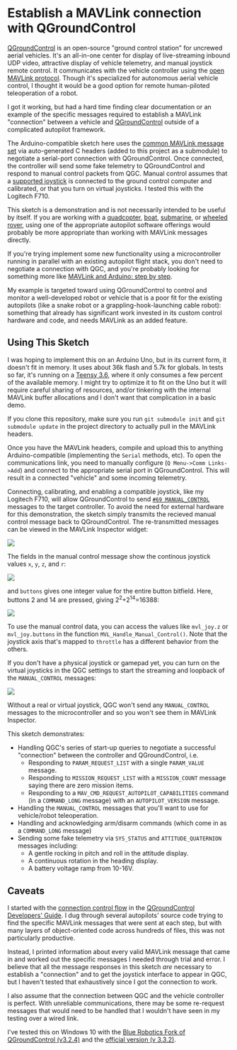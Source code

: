 # Establish a MAVLink connection with QGroundControl 

[QGroundControl](http://qgroundcontrol.com/) is an open-source
"ground control station" for uncrewed aerial vehicles. It's an all-in-one center for display of live-streaming inbound UDP video, attractive display of vehicle telemetry, and manual joystick remote control. It communicates with the vehicle controller using the [open MAVLink protocol](https://mavlink.io/). Though it's specialized for autonomous aerial vehicle control, I thought it would be a good option for remote human-piloted teleoperation of a robot.

I got it working, but had a hard time finding clear documentation or an example of the specific messages required to establish a MAVLink "connection" between a vehicle and [QGroundControl](http://qgroundcontrol.com/) outside of a complicated autopilot framework. 

The Arduino-compatible sketch here uses the [common MAVLink message set](https://mavlink.io/en/messages/common.html) via auto-generated C headers (added to this project as a submodule) to negotiate a serial-port connection with QGroundControl. Once connected, the controller will send some fake telemetry to QGroundControl and respond to manual control packets from QGC. Manual control assumes that a [supported joystick](https://docs.qgroundcontrol.com/en/SetupView/Joystick.html#supported-joysticks) is connected to the ground control computer and calibrated, or that you turn on virtual joysticks. I tested this with the Logitech F710.

This sketch is a demonstration and is not necessarily intended to be useful by itself. If you are working with a [quadcopter](http://px4.io/), [boat](https://discuss.ardupilot.org/t/rover-3-0-0-release/8267), [submarine](https://github.com/bluerobotics/ardusub/), or [wheeled rover](https://discuss.ardupilot.org/t/rover-3-0-0-release/8267), using one of the appropriate autopilot software offerings would probably be more appropriate than working with MAVLink messages directly.

If you're trying implement some new functionality using a microcontroller running in parallel with an existing autopilot flight stack, you don't need to negotiate a connection with QGC, and you're probably looking for something more like [MAVLink and Arduino: step by step](https://discuss.ardupilot.org/t/mavlink-and-arduino-step-by-step/25566/22).

My example is targeted toward using QGroundControl to control and monitor a well-developed robot or vehicle that is a poor fit for the existing autopilots (like a snake robot or a grappling-hook-launching cable robot): something that already has significant work invested in its custom control hardware and code, and needs MAVLink as an added feature.

## Using This Sketch

I was hoping to implement this on an Arduino Uno, but in its current form, it doesn't fit in memory. It uses about 36k flash and 5.7k for globals. In tests so far, it's running on a [Teensy 3.6](https://www.pjrc.com/store/teensy36.html), where it only consumes a few percent of the available memory. I might try to optimize it to fit on the Uno but it will require careful sharing of resources, and/or tinkering with the internal MAVLink buffer allocations and I don't want that complication in a basic demo. 

If you clone this repository, make sure you run `git submodule init` and `git submodule update` in the project directory to actually
pull in the MAVLink headers.

Once you have the MAVLink headers, compile and upload this to anything Arduino-compatible (implementing the `Serial` methods, etc). To open the communications link, you need to manually configure (`Q Menu->Comm Links->Add`) and connect to the appropriate serial port in QGroundControl. This will result in a connected "vehicle" and some incoming telemetry.

Connecting, calibrating, and enabling a compatible joystick, like my Logitech F710, will allow QGroundControl to send [`#69 MANUAL_CONTROL`](https://mavlink.io/en/messages/common.html#MANUAL_CONTROL) messages to the target controller. To avoid the need for external hardware for this demonstration, the sketch simply transmits the recieved manual control message back to QGroundControl. The re-transmitted messages can be viewed in the MAVLink Inspector widget:

![](README_images/mavinspect.png)

The fields in the manual control message show the continous joystick values `x`, `y`, `z`, and `r`:

![](README_images/mav_axis_monitor.png)

and `buttons` gives one integer value for the entire button bitfield. Here, buttons 2 and 14 are pressed, giving 2<sup>2</sup>+2<sup>14</sup>=16388:

![](README_images/mav_button_monitor.png)

To use the manual control data, you can access the values like `mvl_joy.z` or `mvl_joy.buttons` in the function `MVL_Handle_Manual_Control()`. Note that the joystick axis that's mapped to `throttle` has a different behavior from the others.

If you don't have a physical joystick or gamepad yet, you can turn on the virtual joysticks in the QGC settings to start the streaming and loopback of the `MANUAL_CONTROL` messages: 

![](README_images/virt_joystick.png)

Without a real or virtual joystick, QGC won't send any `MANUAL_CONTROL` messages to the microcontroller and so you won't see them in MAVLink Inspector.

This sketch demonstrates:
 * Handling QGC's series of start-up queries to negotiate a successful "connection" between the controller and QGroundControl, i.e.
   * Responding to `PARAM_REQUEST_LIST` with a single `PARAM_VALUE` message.
   * Responding to `MISSION_REQUEST_LIST` with a `MISSION_COUNT` message saying there are zero mission items.
   * Responding to a `MAV_CMD_REQUEST_AUTOPILOT_CAPABILITIES` command (in a `COMMAND_LONG` message) with an `AUTOPILOT_VERSION` message. 
 * Handling the `MANUAL_CONTROL` messages that you'll want to use for vehicle/robot teleoperation.
 * Handling and acknowledging arm/disarm commands (which come in as a `COMMAND_LONG` message)
 * Sending some fake telemetry via `SYS_STATUS` and `ATTITUDE_QUATERNION` messages including: 
   * A gentle rocking in pitch and roll in the attitude display.
   * A continuous rotation in the heading display.
   * A battery voltage ramp from 10-16V.

## Caveats

I started with the [connection control flow](https://dev.qgroundcontrol.com/en/communication_flow.html) in the [QGroundControl Developers' Guide](https://dev.qgroundcontrol.com/en/). I dug through several autopilots' source code trying to find the specific MAVLink messages that were sent at each step, but with many layers of object-oriented code across hundreds of files, this was not particularly productive.

Instead, I printed information about every valid MAVLink message that came in and worked out the specific messages I needed through trial and error. I believe that all the message responses in this sketch *are* necessary to establish a "connection" and to get the joystick interface to appear in QGC, but I haven't tested that exhaustively since I got the connection to work.

I also assume that the connection between QGC and the vehicle controller is perfect. With unreliable communications, there may be some re-request messages that would need to be handled that I wouldn't have seen in my testing over a wired link. 

I've tested this on Windows 10 with the [Blue Robotics Fork of QGroundControl (v3.2.4)](https://discuss.bluerobotics.com/t/software-updates-8-may-2018/2617) and the [official version (v 3.3.2)](http://qgroundcontrol.com/downloads/).
